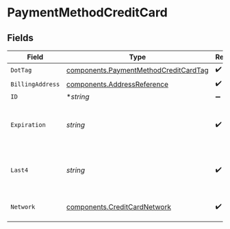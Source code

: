 # PaymentMethodCreditCard


## Fields

| Field                                                                                          | Type                                                                                           | Required                                                                                       | Description                                                                                    | Example                                                                                        |
| ---------------------------------------------------------------------------------------------- | ---------------------------------------------------------------------------------------------- | ---------------------------------------------------------------------------------------------- | ---------------------------------------------------------------------------------------------- | ---------------------------------------------------------------------------------------------- |
| `DotTag`                                                                                       | [components.PaymentMethodCreditCardTag](../../models/components/paymentmethodcreditcardtag.md) | :heavy_check_mark:                                                                             | N/A                                                                                            | credit_card                                                                                    |
| `BillingAddress`                                                                               | [components.AddressReference](../../models/components/addressreference.md)                     | :heavy_check_mark:                                                                             | N/A                                                                                            |                                                                                                |
| `ID`                                                                                           | **string*                                                                                      | :heavy_minus_sign:                                                                             | N/A                                                                                            | X5h6j8uLpVGK                                                                                   |
| `Expiration`                                                                                   | *string*                                                                                       | :heavy_check_mark:                                                                             | The expiration date, in YYYY-MM format.                                                        | 2029-03                                                                                        |
| `Last4`                                                                                        | *string*                                                                                       | :heavy_check_mark:                                                                             | The account number's last four digits.                                                         | 1004                                                                                           |
| `Network`                                                                                      | [components.CreditCardNetwork](../../models/components/creditcardnetwork.md)                   | :heavy_check_mark:                                                                             | The credit card's network.                                                                     | visa                                                                                           |